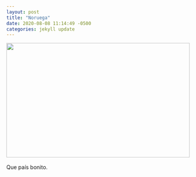 ```yaml
---
layout: post
title: "Noruega"
date: 2020-08-08 11:14:49 -0500
categories: jekyll update
---
```

<img src="{{ '/assets/images/noruega.jpg' | relative_url }}" width="480" height="300">
<br>
<br>
Que país bonito.